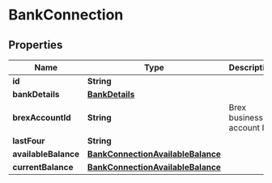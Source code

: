 

# BankConnection


## Properties

| Name | Type | Description | Notes |
|------------ | ------------- | ------------- | -------------|
|**id** | **String** |  |  |
|**bankDetails** | [**BankDetails**](BankDetails.md) |  |  [optional] |
|**brexAccountId** | **String** | Brex business account ID  |  [optional] |
|**lastFour** | **String** |  |  |
|**availableBalance** | [**BankConnectionAvailableBalance**](BankConnectionAvailableBalance.md) |  |  [optional] |
|**currentBalance** | [**BankConnectionAvailableBalance**](BankConnectionAvailableBalance.md) |  |  [optional] |



